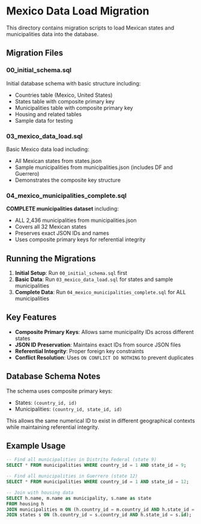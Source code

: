 # Mexico Data Load Migration

This directory contains migration scripts to load Mexican states and municipalities data into the database.

## Migration Files

### 00_initial_schema.sql
Initial database schema with basic structure including:
- Countries table (Mexico, United States)
- States table with composite primary key
- Municipalities table with composite primary key  
- Housing and related tables
- Sample data for testing

### 03_mexico_data_load.sql  
Basic Mexico data load including:
- All Mexican states from states.json
- Sample municipalities from municipalities.json (includes DF and Guerrero)
- Demonstrates the composite key structure

### 04_mexico_municipalities_complete.sql
**COMPLETE municipalities dataset** including:
- ALL 2,436 municipalities from municipalities.json
- Covers all 32 Mexican states
- Preserves exact JSON IDs and names
- Uses composite primary keys for referential integrity

## Running the Migrations

1. **Initial Setup**: Run `00_initial_schema.sql` first
2. **Basic Data**: Run `03_mexico_data_load.sql` for states and sample municipalities
3. **Complete Data**: Run `04_mexico_municipalities_complete.sql` for ALL municipalities

## Key Features

- **Composite Primary Keys**: Allows same municipality IDs across different states
- **JSON ID Preservation**: Maintains exact IDs from source JSON files
- **Referential Integrity**: Proper foreign key constraints
- **Conflict Resolution**: Uses `ON CONFLICT DO NOTHING` to prevent duplicates

## Database Schema Notes

The schema uses composite primary keys:
- States: `(country_id, id)`
- Municipalities: `(country_id, state_id, id)`

This allows the same numerical ID to exist in different geographical contexts while maintaining referential integrity.

## Example Usage

```sql
-- Find all municipalities in Distrito Federal (state 9)
SELECT * FROM municipalities WHERE country_id = 1 AND state_id = 9;

-- Find all municipalities in Guerrero (state 12)  
SELECT * FROM municipalities WHERE country_id = 1 AND state_id = 12;

-- Join with housing data
SELECT h.name, m.name as municipality, s.name as state 
FROM housing h
JOIN municipalities m ON (h.country_id = m.country_id AND h.state_id = m.state_id AND h.municipality_id = m.id)
JOIN states s ON (h.country_id = s.country_id AND h.state_id = s.id);
```

